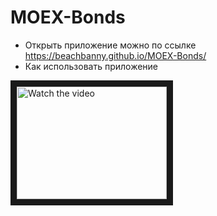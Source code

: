 # MOEX-Bonds
- Открыть приложение можно по ссылке https://beachbanny.github.io/MOEX-Bonds/
- Как использовать приложение 
<a href="http://www.youtube.com/watch?feature=player_embedded&v=N3R0Q7D2kFA" target="_blank">
 <img src="http://img.youtube.com/vi/N3R0Q7D2kFA/mqdefault.jpg" alt="Watch the video" width="240" height="180" border="10" />
</a>
